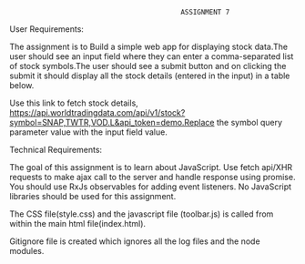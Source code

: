   
                                              ASSIGNMENT 7

User Requirements:

The assignment is to Build a simple web app for displaying stock data.The user should see an input field where they can enter a comma-separated list of stock symbols.The user should see a submit button and on clicking the submit it should display all the stock details (entered in the input) in a table below.

Use this link to fetch stock details, https://api.worldtradingdata.com/api/v1/stock?symbol=SNAP,TWTR,VOD.L&api_token=demo.Replace the symbol query parameter value with the input field value.

Technical Requirements:

The goal of this assignment is to learn about JavaScript.
Use fetch api/XHR requests to make ajax call to the server and handle response using promise.
You should use RxJs observables for adding event listeners.
No JavaScript libraries should be used for this assignment.

The CSS file(style.css) and the javascript file (toolbar.js) is called from within the main html file(index.html).

Gitignore file is created which ignores all the log files and the node modules.

